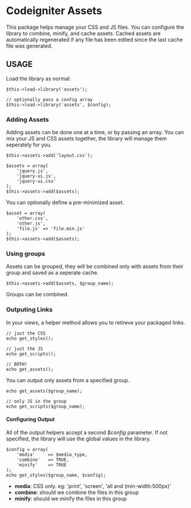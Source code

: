 Codeigniter Assets
==================

This package helps manage your CSS and JS files. You can configure the library to 
combine, minify, and cache assets. Cached assets are automatically regenerated if 
any file has been edited since the last cache file was generated.


## USAGE

Load the library as normal:

	$this->load->library('assets');

    // optionally pass a config array
	$this->load->library('assets', $config);


### Adding Assets

Adding assets can be done one at a time, or by passing an array. You can mix your 
JS and CSS assets together, the library will manage them seperately for you.

    $this->assets->add('layout.css');

    $assets = array(
        'jquery.js',
        'jquery-ui.js',
        'jquery-ui.css'
    );
    $this->assets->add($assets);

You can optionally define a pre-minimized asset.

    $asset = array(
        'other.css',
        'other.js',
        'file.js' => 'file.min.js'
    );
    $this->assets->add($assets);


### Using groups

Assets can be grouped, they will be combined only with assets from their group and 
saved as a seperate cache.

    $this->assets->add($assets, $group_name);

Groups can be combined. 

### Outputing Links

In your views, a helper method allows you to retireve your packaged links.

    // just the CSS
    echo get_styles();

    // just the JS
    echo get_scripts();

    // BOTH!
    echo get_assets();

You can output only assets from a specified group.

    echo get_assets($group_name);

    // only JS in the group
    echo get_scripts($group_name);


#### Configuring Output

All of the output helpers accept a second *$config* parameter. If not specified, 
the library will use the global values in the library.

    $config = array(
        'media'     => $media_type,
        'combine'   => TRUE,
        'minify'    => TRUE
    );
    echo get_styles($group_name, $config);

* **media**: CSS only. eg: 'print', 'screen', 'all and (min-width:500px)'
* **combine**: should we combine the files in this group
* **minify**: should we minify the files in this group
